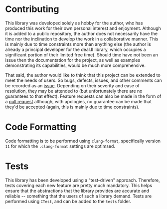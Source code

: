 # Contributing
This library was developed solely as hobby for the author, who has produced this
work for their own personal interest and enjoyment. Although it is added to a
public repository, the author does not necessarily have the time nor the inclination
to develop the work in a collaborative manner. This is mainly due to time constraints
more than anything else (the author is already a principal developer for the
deal.II library, which occupies a significant portion of their limited free time).
Should time have not been an issue then the documentation for the project, as well
as examples demonstrating its capabilities, would be much more comprehensive.

That said, the author would like to think that this project can be extended to
meet the needs of users. So bugs, defects, issues, and other comments can be
recorded as an
[issue](https://github.com/jppelteret/dealii-weak_forms/issues).
Depending on their severity and ease of resolution, they may be attended to
(but unfortunately there are no guarantees to that effect).
Feature requests can also be made in the form of a
[pull request](https://github.com/jppelteret/dealii-weak_forms/pulls)
although, with apologies, no guarantee can be made that they'd be accepted
(again, this is mainly due to time constraints). 


# Code Formatting
Code formatting is to be performed using `clang-format`, specifically version
`11` for which the `.clang-format` settings are optimsed.


# Tests
This library has been developed using a "test-driven" approach.
Therefore, tests covering each new feature are pretty much mandatory. 
This helps ensure that the abstractions that the library provides are accurate
and reliable -- something that the users of such a library demand.
Tests are performed using `CTest`, and can be added to the `tests` folder.
